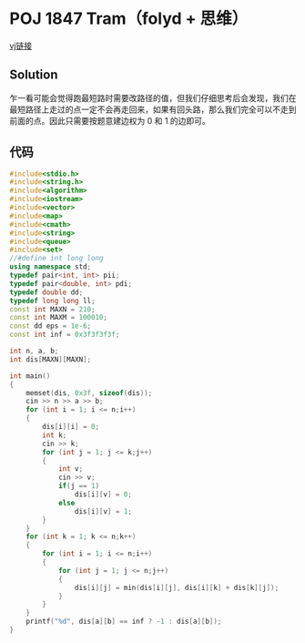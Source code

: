 ﻿# POJ 1847 Tram（folyd + 思维）
[vj链接](https://vjudge.net/problem/POJ-1847)

## Solution
乍一看可能会觉得跑最短路时需要改路径的值，但我们仔细思考后会发现，我们在最短路径上走过的点一定不会再走回来，如果有回头路，那么我们完全可以不走到前面的点。因此只需要按题意建边权为 0 和 1 的边即可。

## 代码

```cpp
#include<stdio.h>
#include<string.h>
#include<algorithm>
#include<iostream>
#include<vector>
#include<map>
#include<cmath>
#include<string>
#include<queue>
#include<set>
//#define int long long
using namespace std;
typedef pair<int, int> pii;
typedef pair<double, int> pdi;
typedef double dd;
typedef long long ll;
const int MAXN = 210;
const int MAXM = 100010;
const dd eps = 1e-6;
const int inf = 0x3f3f3f3f;

int n, a, b;
int dis[MAXN][MAXN];

int main()
{
    memset(dis, 0x3f, sizeof(dis));
    cin >> n >> a >> b;
    for (int i = 1; i <= n;i++)
    {
        dis[i][i] = 0;
        int k;
        cin >> k;
        for (int j = 1; j <= k;j++)
        {
            int v;
            cin >> v;
            if(j == 1)
                dis[i][v] = 0;
            else
                dis[i][v] = 1;
        }
    }
    for (int k = 1; k <= n;k++)
    {
        for (int i = 1; i <= n;i++)
        {
            for (int j = 1; j <= n;j++)
            {
                dis[i][j] = min(dis[i][j], dis[i][k] + dis[k][j]);
            }
        }
    }
    printf("%d", dis[a][b] == inf ? -1 : dis[a][b]);
}
```

